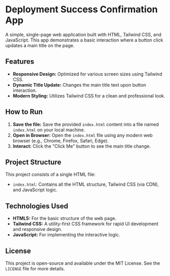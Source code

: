 # Deployment Success Confirmation App

A simple, single-page web application built with HTML, Tailwind CSS, and JavaScript. This app demonstrates a basic interaction where a button click updates a main title on the page.

## Features

*   **Responsive Design:** Optimized for various screen sizes using Tailwind CSS.
*   **Dynamic Title Update:** Changes the main title text upon button interaction.
*   **Modern Styling:** Utilizes Tailwind CSS for a clean and professional look.

## How to Run

1.  **Save the file:** Save the provided `index.html` content into a file named `index.html` on your local machine.
2.  **Open in Browser:** Open the `index.html` file using any modern web browser (e.g., Chrome, Firefox, Safari, Edge).
3.  **Interact:** Click the "Click Me" button to see the main title change.

## Project Structure

This project consists of a single HTML file:

*   `index.html`: Contains all the HTML structure, Tailwind CSS (via CDN), and JavaScript logic.

## Technologies Used

*   **HTML5:** For the basic structure of the web page.
*   **Tailwind CSS:** A utility-first CSS framework for rapid UI development and responsive design.
*   **JavaScript:** For implementing the interactive logic.

## License

This project is open-source and available under the MIT License. See the `LICENSE` file for more details.